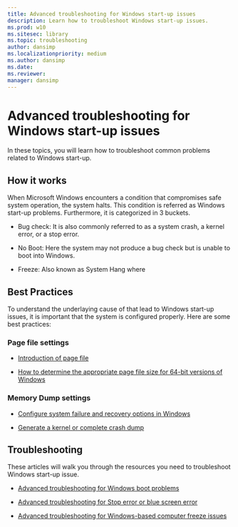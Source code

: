```yaml
---
title: Advanced troubleshooting for Windows start-up issues
description: Learn how to troubleshoot Windows start-up issues.
ms.prod: w10
ms.sitesec: library
ms.topic: troubleshooting
author: dansimp
ms.localizationpriority: medium
ms.author: dansimp
ms.date: 
ms.reviewer: 
manager: dansimp
---
```


# Advanced troubleshooting for Windows start-up issues

In these topics, you will learn how to troubleshoot common problems related to Windows start-up.

## How it works

When Microsoft Windows encounters a condition that compromises safe system operation, the system halts. This condition is referred as Windows start-up problems. Furthermore, it is categorized in 3 buckets.
 
- Bug check: It is also commonly referred to as a system crash, a kernel error, or a stop error.

- No Boot: Here the system may not produce a bug check but is unable to boot into Windows.

- Freeze: Also known as System Hang where 
  
## Best Practices

To understand the underlaying cause of that lead to Windows start-up issues, it is important that the system is configured properly. Here are some best practices:
 
### Page file settings
 
- [Introduction of page file](introduction-of-page-file.md)

- [How to determine the appropriate page file size for 64-bit versions of Windows](determine-appropriate-page-file-size.md)
 
### Memory Dump settings

- [Configure system failure and recovery options in Windows](system-failure-recovery-options.md)

- [Generate a kernel or complete crash dump](generate-kernel-or-complete-crash-dump.md)
 
## Troubleshooting  

These articles will walk you through the resources you need to troubleshoot Windows start-up issue.

- [Advanced troubleshooting for Windows boot problems](https://docs.microsoft.com/en-us/windows/client-management/advanced-troubleshooting-boot-problems)

- [Advanced troubleshooting for Stop error or blue screen error](https://docs.microsoft.com/en-us/windows/client-management/troubleshoot-stop-errors)

- [Advanced troubleshooting for Windows-based computer freeze issues](https://docs.microsoft.com/en-us/windows/client-management/troubleshoot-windows-freeze)
